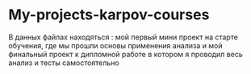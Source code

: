 # My-projects-karpov-courses
В данных файлах находяться :
  мой первый мини проект на старте обучения, где мы прошли основы применения анализа и 
  мой финальный проект к дипломной работе в котором я проводил весь анализ и тесты самостоятельно
